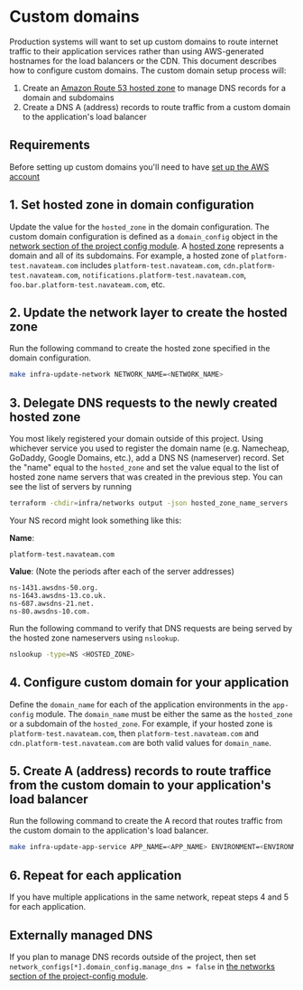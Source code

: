 # Custom domains

Production systems will want to set up custom domains to route internet traffic to their application services rather than using AWS-generated hostnames for the load balancers or the CDN. This document describes how to configure custom domains. The custom domain setup process will:

1. Create an [Amazon Route 53 hosted zone](https://docs.aws.amazon.com/Route53/latest/DeveloperGuide/hosted-zones-working-with.html) to manage DNS records for a domain and subdomains
2. Create a DNS A (address) records to route traffic from a custom domain to the application's load balancer

## Requirements

Before setting up custom domains you'll need to have [set up the AWS account](./set-up-aws-account.md)

## 1. Set hosted zone in domain configuration

Update the value for the `hosted_zone` in the domain configuration. The custom domain configuration is defined as a `domain_config` object in the [network section of the project config module](/infra/project-config/networks.tf). A [hosted zone](https://docs.aws.amazon.com/Route53/latest/DeveloperGuide/hosted-zones-working-with.html) represents a domain and all of its subdomains. For example, a hosted zone of `platform-test.navateam.com` includes `platform-test.navateam.com`, `cdn.platform-test.navateam.com`, `notifications.platform-test.navateam.com`, `foo.bar.platform-test.navateam.com`, etc.

## 2. Update the network layer to create the hosted zone

Run the following command to create the hosted zone specified in the domain configuration.

```bash
make infra-update-network NETWORK_NAME=<NETWORK_NAME>
```

## 3. Delegate DNS requests to the newly created hosted zone

You most likely registered your domain outside of this project. Using whichever service you used to register the domain name (e.g. Namecheap, GoDaddy, Google Domains, etc.), add a DNS NS (nameserver) record. Set the "name" equal to the `hosted_zone` and set the value equal to the list of hosted zone name servers that was created in the previous step. You can see the list of servers by running

```bash
terraform -chdir=infra/networks output -json hosted_zone_name_servers
```

Your NS record might look something like this:

**Name**:

```text
platform-test.navateam.com
```

**Value**: (Note the periods after each of the server addresses)

```text
ns-1431.awsdns-50.org.
ns-1643.awsdns-13.co.uk.
ns-687.awsdns-21.net.
ns-80.awsdns-10.com.
```

Run the following command to verify that DNS requests are being served by the hosted zone nameservers using `nslookup`.

```bash
nslookup -type=NS <HOSTED_ZONE>
```

## 4. Configure custom domain for your application

Define the `domain_name` for each of the application environments in the `app-config` module. The `domain_name` must be either the same as the `hosted_zone` or a subdomain of the `hosted_zone`. For example, if your hosted zone is `platform-test.navateam.com`, then `platform-test.navateam.com` and `cdn.platform-test.navateam.com` are both valid values for `domain_name`.

## 5. Create A (address) records to route traffice from the custom domain to your application's load balancer

Run the following command to create the A record that routes traffic from the custom domain to the application's load balancer.

```bash
make infra-update-app-service APP_NAME=<APP_NAME> ENVIRONMENT=<ENVIRONMENT>
```

## 6. Repeat for each application

If you have multiple applications in the same network, repeat steps 4 and 5 for each application.

## Externally managed DNS

If you plan to manage DNS records outside of the project, then set `network_configs[*].domain_config.manage_dns = false` in [the networks section of the project-config module](/infra/project-config/networks.tf).
